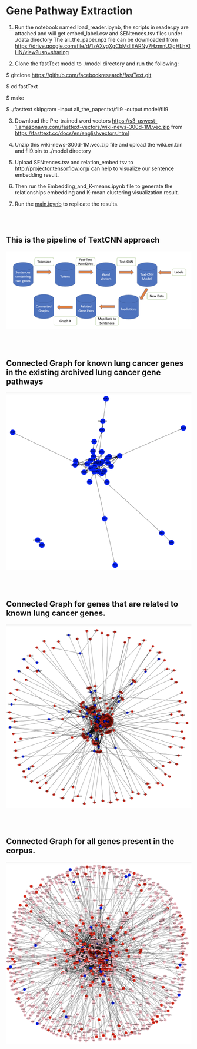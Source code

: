 # Gene Pathway Extraction

1. Run the notebook named load_reader.ipynb, the scripts in reader.py are attached and will get embed_label.csv and SENtences.tsv files under ./data directory The all_the_paper.npz file can be downloaded from https://drive.google.com/file/d/1zAXvgXgCbMdIEARNy7HzmnUXgHLhKlHN/view?usp=sharing

2. Clone the fastText model to ./model directory and run the following:

$ gitclone https://github.com/facebookresearch/fastText.git

$ cd fastText

$ make

$ ./fasttext skipgram -input all_the_paper.txt/fil9 -output model/fil9

3. Download the Pre-trained word vectors https://s3-uswest-1.amazonaws.com/fasttext-vectors/wiki-news-300d-1M.vec.zip from https://fasttext.cc/docs/en/englishvectors.html

4. Unzip this wiki-news-300d-1M.vec.zip file and upload the wiki.en.bin and fil9.bin to ./model directory

5. Upload SENtences.tsv and relation_embed.tsv to http://projector.tensorflow.org/ can help to visualize our sentence embedding result.

6. Then run the Embedding_and_K-means.ipynb file to generate the relationships embedding and K-mean clustering visualization result.

7. Run the [main.ipynb](./main.ipynb) to replicate the results.
  
&nbsp;  
&nbsp;

## This is the pipeline of TextCNN approach
![image](https://github.com/Sapphirine/Gene-Pathway-Extraction/blob/master/figures/TextCNN.png?raw=true)
  
&nbsp;  
&nbsp;
  
## Connected Graph for known lung cancer genes in the existing archived lung cancer gene pathways
![image](https://github.com/Sapphirine/Gene-Pathway-Extraction/blob/master/figures/known_cancer_genes.png?raw=true)
  
&nbsp;  
&nbsp;
  
## Connected Graph for genes that are related to known lung cancer genes.
![image](https://github.com/Sapphirine/Gene-Pathway-Extraction/blob/master/figures/related_genes.png?raw=true)
  
&nbsp;  
&nbsp;
  
## Connected Graph for all genes present in the corpus.
![image](https://github.com/Sapphirine/Gene-Pathway-Extraction/blob/master/figures/all_genes.png?raw=true)
      
